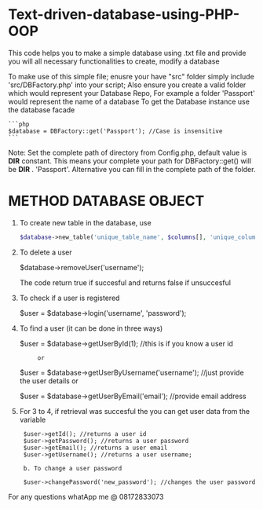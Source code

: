 # Text-driven-database-using-PHP-OOP

This code helps you  to make a simple database using .txt file and provide you will all necessary functionalities to create, modify a database

To make use of this simple file;
enusre your have "src" folder
simply include 'src/DBFactory.php' into your script;
Also ensure you create a valid folder which would represent your Database Repo,
For example a folder 'Passport' would represent the name of a database
To get the Database instance use the database facade

    ```php
    $database = DBFactory::get('Passport'); //Case is insensitive
    ```


Note: Set the complete path of directory from Config.php, default value is __DIR__ constant. This means your complete your path for DBFactory::get() will be __DIR__ . 'Passport'.
Alternative you can fill in the complete path of the folder.

# METHOD DATABASE OBJECT
1. To create new table in the database, use
    ```php
    $database->new_table('unique_table_name', $columns[], 'unique_column');
    ```

2. To delete a user

    $database->removeUser('username');

    The code return true if succesful and returns false if unsuccesful

3. To check if a user is registered

    $user = $database->login('username', 'password');

4. To find a user (it can be done in three ways)

    $user = $database->getUserById(1); //this is if you know a user id

            or

    $user = $database->getUserByUsername('username'); //just provide the user details
            or

    $user = $database->getUserByEmail('email'); //provide email address

5. For 3 to 4, if retrieval was succesful the you can get user data from the variable

        $user->getId(); //returns a user id
        $user->getPassword(); //returns a user password
        $user->getEmail(); //returns a user email
        $user->getUsername(); //returns a user username;

        b. To change a user password

        $user->changePassword('new_password'); //changes the user password

For any questions whatApp me @ 08172833073